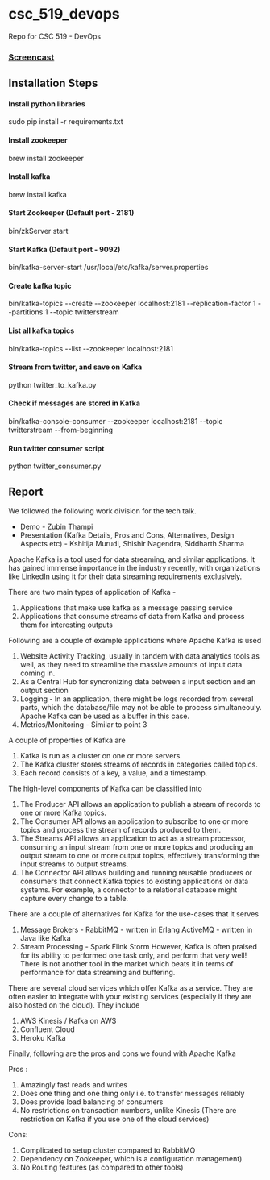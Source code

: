 # csc_519_devops
Repo for CSC 519 - DevOps

### [Screencast](https://youtu.be/mKFDtyoc910)

## Installation Steps

#### Install python libraries 
sudo pip install -r requirements.txt

#### Install zookeeper 
brew install zookeeper 

#### Install kafka 
brew install kafka

#### Start Zookeeper (Default port - 2181)
bin/zkServer start

#### Start Kafka (Default port - 9092)
bin/kafka-server-start /usr/local/etc/kafka/server.properties

#### Create kafka topic
bin/kafka-topics --create --zookeeper localhost:2181 --replication-factor 1 --partitions 1 --topic twitterstream

#### List all kafka topics 
bin/kafka-topics --list --zookeeper localhost:2181

#### Stream from twitter, and save on Kafka 
python twitter_to_kafka.py

#### Check if messages are stored in Kafka 
bin/kafka-console-consumer --zookeeper localhost:2181 --topic twitterstream --from-beginning

#### Run twitter consumer script
python twitter_consumer.py


## Report 
We followed the following work division for the tech talk. 

- Demo - Zubin Thampi
- Presentation (Kafka Details, Pros and Cons, Alternatives, Design Aspects etc) - Kshitija Murudi, Shishir Nagendra, Siddharth Sharma 

Apache Kafka is a tool used for data streaming, and similar applications. 
It has gained immense importance in the industry recently, with organizations like LinkedIn using it for their data streaming requirements exclusively. 

There are two main types of application of Kafka - 
1. Applications that make use kafka as a message passing service
2. Applications that consume streams of data from Kafka and process them for interesting outputs

Following are a couple of example applications where Apache Kafka is used
1. Website Activity Tracking, usually in tandem with data analytics tools as well, as they need to streamline the massive amounts of input data coming in. 
2. As a Central Hub for syncronizing data between a input section and an output section
3. Logging - In an application, there might be logs recorded from several parts, which the database/file may not be able to process simultaneouly. Apache Kafka can be used as a buffer in this case. 
4. Metrics/Monitoring - Similar to point 3

A couple of properties of Kafka are
1. Kafka is run as a cluster on one or more servers.
2. The Kafka cluster stores streams of records in categories called topics.
3. Each record consists of a key, a value, and a timestamp.

The high-level components of Kafka can be classified into 
1. The Producer API allows an application to publish a stream of records to one or more Kafka topics.
2. The Consumer API allows an application to subscribe to one or more topics and process the stream of records produced to them.
3. The Streams API allows an application to act as a stream processor, consuming an input stream from one or more topics and producing an output stream to one or more output topics, effectively transforming the input streams to output streams.
4. The Connector API allows building and running reusable producers or consumers that connect Kafka topics to existing applications or data systems. For example, a connector to a relational database might capture every change to a table.

There are a couple of alternatives for Kafka for the use-cases that it serves 
1. Message Brokers -
    RabbitMQ - written in Erlang
    ActiveMQ - written in Java like Kafka
2. Stream Processing -
    Spark 
    Flink
    Storm
However, Kafka is often praised for its ability to performed one task only, and perform that very well! 
There is not another tool in the market which beats it in terms of performance for data streaming and buffering. 

There are several cloud services which offer Kafka as a service. They are often easier to integrate with your existing services (especially if they are also hosted on the cloud). They include 
1. AWS Kinesis / Kafka on AWS
2. Confluent Cloud
3. Heroku Kafka

Finally, following are the pros and cons we found with Apache Kafka 

Pros : 
1. Amazingly fast reads and writes
2. Does one thing and one thing only i.e. to transfer messages reliably
3. Does provide load balancing of consumers
4. No restrictions on transaction numbers, unlike Kinesis (There are restriction on Kafka if you use one of the cloud services)

Cons: 
1. Complicated to setup cluster compared to RabbitMQ
2. Dependency on Zookeeper, which is a configuration management) 
3. No Routing features (as compared to other tools)






